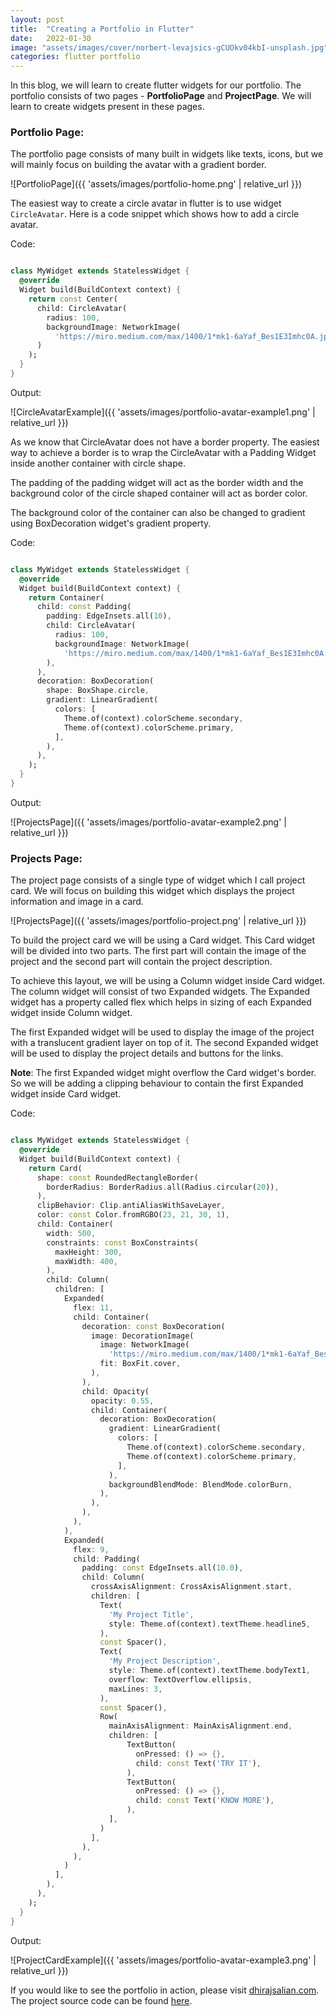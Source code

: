 ```yaml
---
layout: post
title:  "Creating a Portfolio in Flutter"
date:   2022-01-30
image: "assets/images/cover/norbert-levajsics-gCUOkv04kbI-unsplash.jpg"
categories: flutter portfolio
---
```


In this blog, we will learn to create flutter widgets for our portfolio.
The portfolio consists of two pages - **PortfolioPage** and **ProjectPage**. We will
learn to create widgets present in these pages.

### Portfolio Page:
The portfolio page consists of many built in widgets like texts, icons, but we
will mainly focus on building the avatar with a gradient border.

![PortfolioPage]({{ 'assets/images/portfolio-home.png' | relative_url }})

The easiest way to create a circle avatar in flutter is to use widget `CircleAvatar`.
Here is a code snippet which shows how to add a circle avatar.

Code:

```dart

class MyWidget extends StatelessWidget {
  @override
  Widget build(BuildContext context) {
    return const Center(
      child: CircleAvatar(
        radius: 100,
        backgroundImage: NetworkImage(
          'https://miro.medium.com/max/1400/1*mk1-6aYaf_Bes1E3Imhc0A.jpeg')
      )
    );
  }
}

```

Output:

![CircleAvatarExample]({{ 'assets/images/portfolio-avatar-example1.png' | relative_url }})

As we know that CircleAvatar does not have a border property. The easiest way to 
achieve a border is to wrap the CircleAvatar with a Padding Widget inside another
container with circle shape.

The padding of the padding widget will act as the border width and the background color
of the circle shaped container will act as border color.

The background color of the container can also be changed to gradient using BoxDecoration
widget's gradient property.

Code:

```dart

class MyWidget extends StatelessWidget {
  @override
  Widget build(BuildContext context) {
    return Container(
      child: const Padding(
        padding: EdgeInsets.all(10),
        child: CircleAvatar(
          radius: 100,
          backgroundImage: NetworkImage(
            'https://miro.medium.com/max/1400/1*mk1-6aYaf_Bes1E3Imhc0A.jpeg'),
        ),
      ),
      decoration: BoxDecoration(
        shape: BoxShape.circle,
        gradient: LinearGradient(
          colors: [
            Theme.of(context).colorScheme.secondary,
            Theme.of(context).colorScheme.primary,
          ],
        ),
      ),
    );
  }
}

```

Output:

![ProjectsPage]({{ 'assets/images/portfolio-avatar-example2.png' | relative_url }})

### Projects Page:
The project page consists of a single type of widget which I call project card. We will
focus on building this widget which displays the project information and image in a
card.

![ProjectsPage]({{ 'assets/images/portfolio-project.png' | relative_url }})

To build the project card we will be using a Card widget. This Card widget will be
divided into two parts. The first part will contain the image of the project and the 
second part will contain the project description.

To achieve this layout, we will be using a Column widget inside Card widget. The
column widget will consist of two Expanded widgets. The Expanded widget has a property
called flex which helps in sizing of each Expanded widget inside Column widget.

The first Expanded widget will be used to display the image of the project with a
translucent gradient layer on top of it. The second Expanded widget will be used to
display the project details and buttons for the links.

**Note**: The first Expanded widget might overflow the Card widget's border. So we will be
adding a clipping behaviour to contain the first Expanded widget inside Card widget.

Code:
```dart

class MyWidget extends StatelessWidget {
  @override
  Widget build(BuildContext context) {
    return Card(
      shape: const RoundedRectangleBorder(
        borderRadius: BorderRadius.all(Radius.circular(20)),
      ),
      clipBehavior: Clip.antiAliasWithSaveLayer,
      color: const Color.fromRGBO(23, 21, 30, 1),
      child: Container(
        width: 500,
        constraints: const BoxConstraints(
          maxHeight: 300,
          maxWidth: 400,
        ),
        child: Column(
          children: [
            Expanded(
              flex: 11,
              child: Container(
                decoration: const BoxDecoration(
                  image: DecorationImage(
                    image: NetworkImage(
                      'https://miro.medium.com/max/1400/1*mk1-6aYaf_Bes1E3Imhc0A.jpeg'),
                    fit: BoxFit.cover,
                  ),
                ),
                child: Opacity(
                  opacity: 0.55,
                  child: Container(
                    decoration: BoxDecoration(
                      gradient: LinearGradient(
                        colors: [
                          Theme.of(context).colorScheme.secondary,
                          Theme.of(context).colorScheme.primary,
                        ],
                      ),
                      backgroundBlendMode: BlendMode.colorBurn,
                    ),
                  ),
                ),
              ),
            ),
            Expanded(
              flex: 9,
              child: Padding(
                padding: const EdgeInsets.all(10.0),
                child: Column(
                  crossAxisAlignment: CrossAxisAlignment.start,
                  children: [
                    Text(
                      'My Project Title',
                      style: Theme.of(context).textTheme.headline5,
                    ),
                    const Spacer(),
                    Text(
                      'My Project Description',
                      style: Theme.of(context).textTheme.bodyText1,
                      overflow: TextOverflow.ellipsis,
                      maxLines: 3,
                    ),
                    const Spacer(),
                    Row(
                      mainAxisAlignment: MainAxisAlignment.end,
                      children: [
                          TextButton(
                            onPressed: () => {},
                            child: const Text('TRY IT'),
                          ),
                          TextButton(
                            onPressed: () => {},
                            child: const Text('KNOW MORE'),
                          ),
                      ],
                    )
                  ],
                ),
              ),
            )
          ],
        ),
      ),
    );
  }
}
```

Output:

![ProjectCardExample]({{ 'assets/images/portfolio-avatar-example3.png' | relative_url }})

If you would like to see the portfolio in action, please visit 
[dhirajsalian.com](https://dhirajsalian.com). The project source code can be found
[here](https://github.com/dhiraj-salian/portfolio).